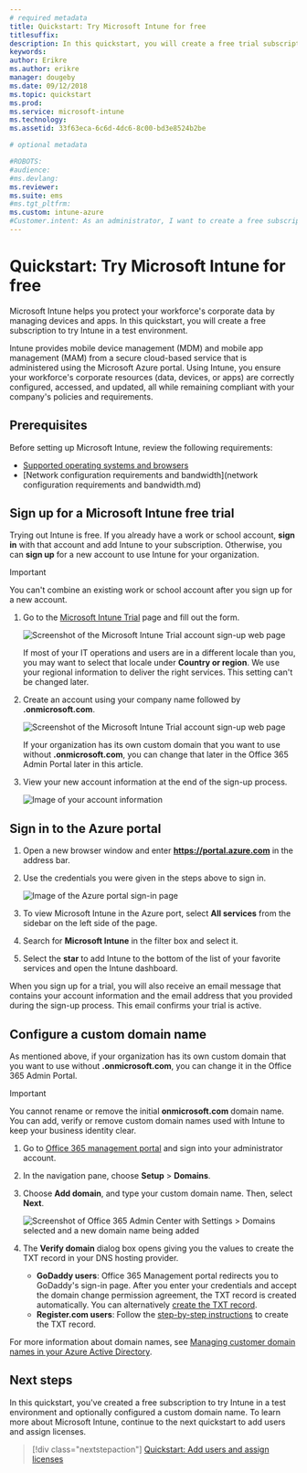 ```yaml
---
# required metadata
title: Quickstart: Try Microsoft Intune for free
titlesuffix: 
description: In this quickstart, you will create a free trial subscription, understand supported configurations and networking requirements, and configure your domain name.
keywords:
author: Erikre
ms.author: erikre
manager: dougeby
ms.date: 09/12/2018
ms.topic: quickstart
ms.prod:
ms.service: microsoft-intune
ms.technology:
ms.assetid: 33f63eca-6c6d-4dc6-8c00-bd3e8524b2be

# optional metadata

#ROBOTS:
#audience:
#ms.devlang:
ms.reviewer:
ms.suite: ems
#ms.tgt_pltfrm:
ms.custom: intune-azure
#Customer.intent: As an administrator, I want to create a free subscription to try Intune in a test environment. 
---
```


# Quickstart: Try Microsoft Intune for free 

Microsoft Intune helps you protect your workforce's corporate data by managing devices and apps. In this quickstart, you will create a free subscription to try Intune in a test environment.

Intune provides mobile device management (MDM) and mobile app management (MAM) from a secure cloud-based service that is administered using the Microsoft Azure portal. Using Intune, you ensure your workforce's corporate resources (data, devices, or apps) are correctly configured, accessed, and updated, all while remaining compliant with your company's policies and requirements.

## Prerequisites
Before setting up Microsoft Intune, review the following requirements:

   - [Supported operating systems and browsers](supported-devices-browsers.md) 
   - [Network configuration requirements and bandwidth](network configuration requirements and bandwidth.md)

## Sign up for a Microsoft Intune free trial

Trying out Intune is free. If you already have a work or school account, **sign in** with that account and add Intune to your subscription. Otherwise, you can **sign up** for a new account to use Intune for your organization.

> [!IMPORTANT]
> You can't combine an existing work or school account after you sign up for a new account.

1. Go to the [Microsoft Intune Trial](https://go.microsoft.com/fwlink/?linkid=2019088) page and fill out the form.

    ![Screenshot of the Microsoft Intune Trial account sign-up web page](./media/account-sign-up-site-full-browser.png)

    If most of your IT operations and users are in a different locale than you, you may want to select that locale under **Country or region**. We use your regional information to deliver the right services. This setting can't be changed later.

2. Create an account using your company name followed by **.onmicrosoft.com**. 

    ![Screenshot of the Microsoft Intune Trial account sign-up web page](./media/account-sign-up-site-user-id.png)

    If your organization has its own custom domain that you want to use without **.onmicrosoft.com**, you can change that later in the Office 365 Admin Portal later in this article.

3. View your new account information at the end of the sign-up process.

    ![Image of your account information](./media/intune-end-of-sign-up-process.png) 

## Sign in to the Azure portal

1. Open a new browser window and enter **https://portal.azure.com** in the address bar. 
2. Use the credentials you were given in the steps above to sign in.

    ![Image of the Azure portal sign-in page](./media/azure-portal-signin.png)

3. To view Microsoft Intune in the Azure port, select **All services** from the sidebar on the left side of the page.
4. Search for **Microsoft Intune** in the filter box and select it.
5. Select the **star** to add Intune to the bottom of the list of your favorite services and open the Intune dashboard.

When you sign up for a trial, you will also receive an email message that contains your account information and the email address that you provided during the sign-up process. This email confirms your trial is active.

## Configure a custom domain name

As mentioned above, if your organization has its own custom domain that you want to use without **.onmicrosoft.com**, you can change it in the Office 365 Admin Portal.

> [!IMPORTANT]
> You cannot rename or remove the initial **onmicrosoft.com** domain name. You can add, verify or remove custom domain names used with Intune to keep your business identity clear.

1. Go to [Office 365 management portal](https://portal.office.com/Admin/Default.aspx) and sign into your administrator account.

2. In the navigation pane, choose **Setup** > **Domains**.

3. Choose **Add domain**, and type your custom domain name. Then, select **Next**.

   ![Screenshot of Office 365 Admin Center with Settings > Domains selected and a new domain name being added](./media/domain-custom-add.png)

4. The **Verify domain** dialog box opens giving you the values to create the TXT record in your DNS hosting provider.
	- **GoDaddy users**: Office 365 Management portal redirects you to GoDaddy's sign-in page. After you enter your credentials and accept the domain change permission agreement, the TXT record is created automatically. You can alternatively [create the TXT record](https://support.office.com/article/Create-DNS-records-at-GoDaddy-for-Office-365-f40a9185-b6d5-4a80-bb31-aa3bb0cab48a).
	- **Register.com users**: Follow the [step-by-step instructions](https://support.office.com/article/Create-DNS-records-at-Register-com-for-Office-365-55bd8c38-3316-48ae-a368-4959b2c1684e#BKMK_verify) to create the TXT record.

For more information about domain names, see [Managing customer domain names in your Azure Active Directory](https://docs.microsoft.com/azure/active-directory/users-groups-roles/domains-manage).

## Next steps

In this quickstart, you've created a free subscription to try Intune in a test environment and optionally configured a custom domain name. To learn more about Microsoft Intune, continue to the next quickstart to add users and assign licenses.

> [!div class="nextstepaction"]
> [Quickstart: Add users and assign licenses](what-is-intune.md)
